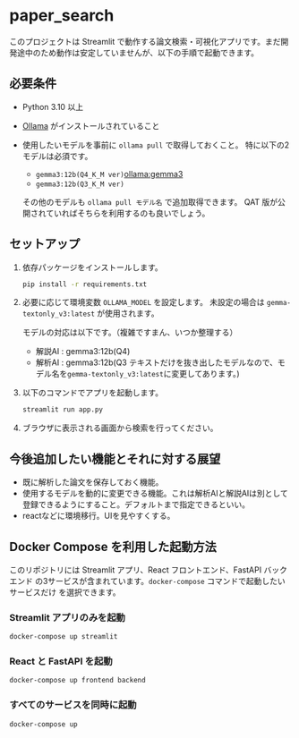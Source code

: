 # paper_search

このプロジェクトは Streamlit で動作する論文検索・可視化アプリです。まだ開発途中のため動作は安定していませんが、以下の手順で起動できます。

## 必要条件
- Python 3.10 以上
- [Ollama](https://github.com/ollama/ollama) がインストールされていること
- 使用したいモデルを事前に `ollama pull` で取得しておくこと。
  特に以下の2モデルは必須です。
  - `gemma3:12b(Q4_K_M ver)`[ollama:gemma3](https://ollama.com/library/gemma3:12b)
  - `gemma3:12b(Q3_K_M ver)`

  その他のモデルも `ollama pull モデル名` で追加取得できます。
  QAT 版が公開されていればそちらを利用するのも良いでしょう。  

## セットアップ
1. 依存パッケージをインストールします。
   ```bash
   pip install -r requirements.txt
   ```
2. 必要に応じて環境変数 `OLLAMA_MODEL` を設定します。
   未設定の場合は `gemma-textonly_v3:latest` が使用されます。 

   モデルの対応は以下です。（複雑ですまん、いつか整理する） 
   - 解説AI : gemma3:12b(Q4)  
   - 解析AI : gemma3:12b(Q3 テキストだけを抜き出したモデルなので、モデル名を`gemma-textonly_v3:latest`に変更してあります。)
3. 以下のコマンドでアプリを起動します。
   ```bash
   streamlit run app.py
   ```
4. ブラウザに表示される画面から検索を行ってください。

## 今後追加したい機能とそれに対する展望
- 既に解析した論文を保存しておく機能。
- 使用するモデルを動的に変更できる機能。これは解析AIと解説AIは別として登録できるようにすること。デフォルトまで指定できるといい。
- reactなどに環境移行。UIを見やすくする。

## Docker Compose を利用した起動方法

このリポジトリには Streamlit アプリ、React フロントエンド、FastAPI バックエンド
の3サービスが含まれています。`docker-compose` コマンドで起動したいサービスだけ
を選択できます。

### Streamlit アプリのみを起動
```bash
docker-compose up streamlit
```

### React と FastAPI を起動
```bash
docker-compose up frontend backend
```

### すべてのサービスを同時に起動
```bash
docker-compose up
```
